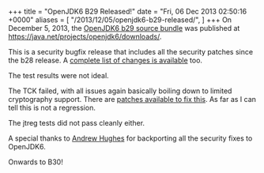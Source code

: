 +++
title = "OpenJDK6 B29 Released!"
date = "Fri, 06 Dec 2013 02:50:16 +0000"
aliases = [
    "/2013/12/05/openjdk6-b29-released/",
]
+++
On December 5, 2013, the [OpenJDK6 b29 source bundle](https://java.net/projects/openjdk6/downloads/download/openjdk-6-src-b29-05_dec_2013.tar.gz "OpenJDK6 b29") was published at <https://java.net/projects/openjdk6/downloads/>.

This is a security bugfix release that includes all the security patches since the b28 release. A [complete list of changes is available](https://openjdk6.java.net/OpenJDK6-B29-Changes.html) too.

The test results were not ideal.

The TCK failed, with all issues again basically boiling down to limited cryptography support. There are [patches available to fix this](http://mail.openjdk.java.net/pipermail/security-dev/2008-August/000283.html). As far as I can tell this is not a regression.

The jtreg tests did not pass cleanly either.

A special thanks to [Andrew Hughes](http://blog.fuseyism.com/) for backporting all the security fixes to OpenJDK6.

Onwards to B30!


